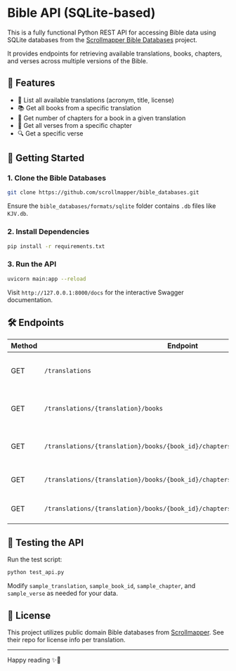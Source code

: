 # Bible API (SQLite-based)

This is a fully functional Python REST API for accessing Bible data using SQLite databases from the [Scrollmapper Bible Databases](https://github.com/scrollmapper/bible_databases) project.

It provides endpoints for retrieving available translations, books, chapters, and verses across multiple versions of the Bible.

## 🔧 Features

- 📖 List all available translations (acronym, title, license)
- 📚 Get all books from a specific translation
- 🔢 Get number of chapters for a book in a given translation
- 📝 Get all verses from a specific chapter
- 🔍 Get a specific verse


## 🚀 Getting Started

### 1. Clone the Bible Databases

```bash
git clone https://github.com/scrollmapper/bible_databases.git
```

Ensure the `bible_databases/formats/sqlite` folder contains `.db` files like `KJV.db`.

### 2. Install Dependencies

```bash
pip install -r requirements.txt
```

### 3. Run the API

```bash
uvicorn main:app --reload
```

Visit `http://127.0.0.1:8000/docs` for the interactive Swagger documentation.

## 🛠️ Endpoints

| Method | Endpoint                                                                 | Description |
|--------|--------------------------------------------------------------------------|-------------|
| GET    | `/translations`                                                         | Returns all available Bible translations |
| GET    | `/translations/{translation}/books`                                     | Returns list of books for a translation |
| GET    | `/translations/{translation}/books/{book_id}/chapters`                 | Returns the number of chapters in a book |
| GET    | `/translations/{translation}/books/{book_id}/chapters/{chapter}/verses`| Returns all verses in a chapter |
| GET    | `/translations/{translation}/books/{book_id}/chapters/{chapter}/verses/{verse}` | Returns a specific verse |

## 🧪 Testing the API

Run the test script:

```bash
python test_api.py
```

Modify `sample_translation`, `sample_book_id`, `sample_chapter`, and `sample_verse` as needed for your data.

## 📜 License

This project utilizes public domain Bible databases from [Scrollmapper](https://github.com/scrollmapper/bible_databases). See their repo for license info per translation.

---

Happy reading ✨📖
